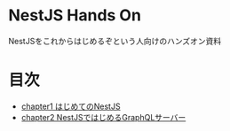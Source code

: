 # NestJS Hands On
NestJSをこれからはじめるぞという人向けのハンズオン資料

# 目次
- [chapter1 はじめてのNestJS](chapters/01_what_nestjs/01_what_nestjs.md)
- [chapter2 NestJSではじめるGraphQLサーバー](chapters/02_with_graphql/02_with_graphql.md)